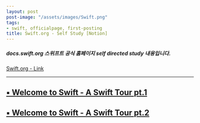 ```yaml
---
layout: post
post-image: "/assets/images/Swift.png"
tags:
- swift, officialpage, first-posting
title: Swift.org - Self Study [Notion]
---
```


##### docs.swift.org 스위프트 공식 홈페이지 self directed study 내용입니다.
[ Swift.org  - Link](https://swift.org/)

---


    
##  [ ▪️  Welcome to Swift - A Swift Tour pt.1 ](https://www.notion.so/Swift-org-A-Swift-Tour-6f109c0cd65d44efa78dfb90c0cbb7f8/)

   
##  [ ▪️  Welcome to Swift - A Swift Tour pt.2 ](https://www.notion.so/Welcome-to-Swift-A-Swift-Tour-pt-2-5cd50c5299a44b69aed5acaf23528019/)
